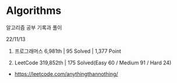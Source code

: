 # Algorithms

알고리즘 공부 기록과 풀이

22/11/13

1. 프로그래머스 6,981th | 95 Solved | 1,377 Point

2. LeetCode 319,852th | 175 Solved(Easy 60 / Medium 91 / Hard 24)
- https://leetcode.com/anythingthannothing/
